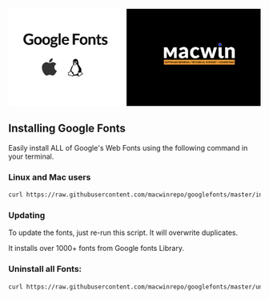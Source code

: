 
![image](splash.png)


## Installing Google Fonts

Easily install ALL of Google's Web Fonts using the following command in your terminal.

### Linux and Mac users

```bash
curl https://raw.githubusercontent.com/macwinrepo/googlefonts/master/install.sh | bash
```

### Updating

To update the fonts, just re-run this script. It will overwrite duplicates.

It installs over 1000+ fonts from Google fonts Library.


### Uninstall all Fonts:

``` bash
curl https://raw.githubusercontent.com/macwinrepo/googlefonts/master/uninstall.sh | bash

```

